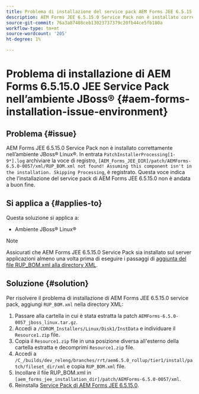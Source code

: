 ```yaml
---
title: Problema di installazione del service pack AEM Forms JEE 6.5.15.0 nell’ambiente JBoss® Linux®
description: AEM Forms JEE 6.5.15.0 Service Pack non è installato correttamente nell’ambiente JBoss® Linux®. Eventuali modifiche delle patch non vengono applicate al server applicazioni. Aggiungi il file "RUP_BOM.xml" alla directory XML.
source-git-commit: 76a3a87408ceb13023737379c20fb44ce5fb180a
workflow-type: tm+mt
source-wordcount: '205'
ht-degree: 1%

---
```



# Problema di installazione di AEM Forms 6.5.15.0 JEE Service Pack nell’ambiente JBoss® {#aem-forms-installation-issue-environment}

## Problema   {#issue}

AEM Forms JEE 6.5.15.0 Service Pack non è installato correttamente nell’ambiente JBoss® Linux®. In entrata `PatchInstallerProcessing[1-9*].log` archiviare la voce di registro, `[AEM_Forms_JEE_DIR]/patch/AEMForms-6.5.0-0057/xml/RUP_BOM.xml not found! Assuming this component isn't in the installation. Skipping Processing`, è registrato. Questa voce indica che l’installazione del service pack di AEM Forms JEE 6.5.15.0 non è andata a buon fine.

## Si applica a {#applies-to}

Questa soluzione si applica a:
* Ambiente JBoss® Linux®

>[!NOTE]
>
> Assicurati che AEM Forms JEE 6.5.15.0 Service Pack sia installato sul server applicazioni almeno una volta prima di eseguire i passaggi di [aggiunta del file RUP_BOM.xml alla directory XML](#solution-solution).

## Soluzione {#solution}

Per risolvere il problema di installazione di AEM Forms JEE 6.5.15.0 service pack, aggiungi `RUP_BOM.xml` nella directory XML:
1. Passare alla cartella in cui è stata estratta la patch `AEMForms-6.5.0-0057_jboss_linux.tar.gz`.
1. Accedi a `/CDROM_Installers/Linux/Disk1/InstData` e individuare il `Resource1.zip` file.
1. Copia il `Resource1.zip` file in una posizione diversa all&#39;esterno della cartella estratta e decomprimi `Resource1.zip` file.
1. Accedi a `/C_/builds/dev_releng/branches/rrt/aem6.5.0_rollup/tier1/install/patch/fileset_dir/xml` e copia `RUP_BOM.xml` file.
1. Incollare il file RUP_BOM.xml in `[aem_forms_jee_installation_dir]/patch/AEMForms-6.5.0-0057/xml`.
1. Reinstalla [Service Pack di AEM Forms JEE 6.5.15.0](https://experienceleague.adobe.com/docs/experience-manager-release-information/aem-release-updates/forms-updates/aem-forms-releases.html).